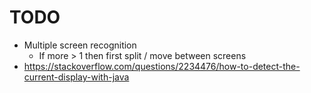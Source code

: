# TODO
* Multiple screen recognition
	* If more > 1 then first split / move between screens
* https://stackoverflow.com/questions/2234476/how-to-detect-the-current-display-with-java
